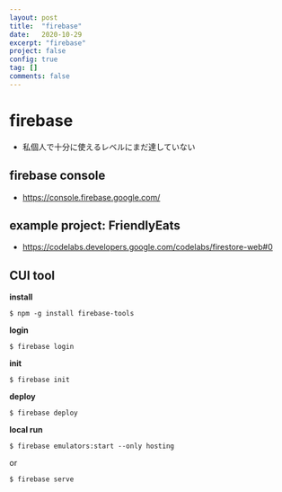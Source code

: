 ```yaml
---
layout: post
title:  "firebase"
date:   2020-10-29
excerpt: "firebase"
project: false
config: true
tag: []
comments: false
---
```


# firebase 
 - 私個人で十分に使えるレベルにまだ達していない

## firebase console
 - https://console.firebase.google.com/

## example project: FriendlyEats
 - https://codelabs.developers.google.com/codelabs/firestore-web#0

## CUI tool

**install**  
```console
$ npm -g install firebase-tools
```

**login**  
```console
$ firebase login
```

**init**  
```console
$ firebase init
```

**deploy**  
```console
$ firebase deploy
```

**local run**  
```console
$ firebase emulators:start --only hosting
```
or 
```console
$ firebase serve
```

